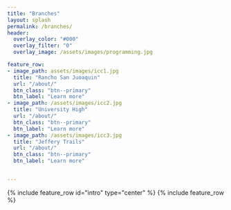 ```yaml
---
title: "Branches"
layout: splash
permalink: /branches/
header:
  overlay_color: "#000"
  overlay_filter: "0"
  overlay_image: /assets/images/programming.jpg

feature_row:
- image_path: assets/images/icc1.jpg
  title: "Rancho San Juoaquin"
  url: "/about/"
  btn_class: "btn--primary"
  btn_label: "Learn more"
- image_path: /assets/images/icc2.jpg
  title: "University High"
  url: "/about/"
  btn_class: "btn--primary"
  btn_label: "Learn more"
- image_path: /assets/images/icc3.jpg
  title: "Jeffery Trails"
  url: "/about/"
  btn_class: "btn--primary"
  btn_label: "Learn more"


---
```


{% include feature_row id="intro" type="center" %}
{% include feature_row %}

